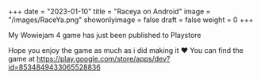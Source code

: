 +++
date = "2023-01-10"
title = "Raceya on Android"
image = "/images/RaceYa.png"
showonlyimage = false
draft = false
weight = 0
+++

My Wowiejam 4 game has just been published to Playstore
<!--more-->
Hope you enjoy the game as much as i did making it ♥️
You can find the game at
https://play.google.com/store/apps/dev?id=8534849433065528836

